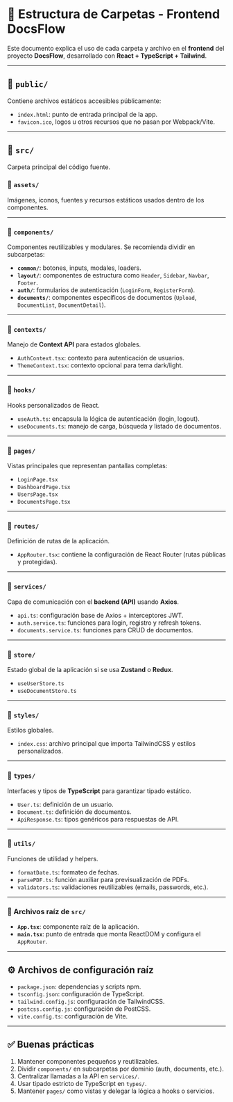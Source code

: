 # 📂 Estructura de Carpetas - Frontend DocsFlow

Este documento explica el uso de cada carpeta y archivo en el **frontend** del proyecto **DocsFlow**, desarrollado con **React + TypeScript + Tailwind**.

---

## 📁 `public/`
Contiene archivos estáticos accesibles públicamente:
- `index.html`: punto de entrada principal de la app.
- `favicon.ico`, logos u otros recursos que no pasan por Webpack/Vite.

---

## 📁 `src/`
Carpeta principal del código fuente.

### 📁 `assets/`
Imágenes, íconos, fuentes y recursos estáticos usados dentro de los componentes.

---

### 📁 `components/`
Componentes reutilizables y modulares. Se recomienda dividir en subcarpetas:
- **`common/`**: botones, inputs, modales, loaders.
- **`layout/`**: componentes de estructura como `Header`, `Sidebar`, `Navbar`, `Footer`.
- **`auth/`**: formularios de autenticación (`LoginForm`, `RegisterForm`).
- **`documents/`**: componentes específicos de documentos (`Upload`, `DocumentList`, `DocumentDetail`).

---

### 📁 `contexts/`
Manejo de **Context API** para estados globales.
- `AuthContext.tsx`: contexto para autenticación de usuarios.
- `ThemeContext.tsx`: contexto opcional para tema dark/light.

---

### 📁 `hooks/`
Hooks personalizados de React.
- `useAuth.ts`: encapsula la lógica de autenticación (login, logout).
- `useDocuments.ts`: manejo de carga, búsqueda y listado de documentos.

---

### 📁 `pages/`
Vistas principales que representan pantallas completas:
- `LoginPage.tsx`
- `DashboardPage.tsx`
- `UsersPage.tsx`
- `DocumentsPage.tsx`

---

### 📁 `routes/`
Definición de rutas de la aplicación.
- `AppRouter.tsx`: contiene la configuración de React Router (rutas públicas y protegidas).

---

### 📁 `services/`
Capa de comunicación con el **backend (API)** usando **Axios**.
- `api.ts`: configuración base de Axios + interceptores JWT.
- `auth.service.ts`: funciones para login, registro y refresh tokens.
- `documents.service.ts`: funciones para CRUD de documentos.

---

### 📁 `store/`
Estado global de la aplicación si se usa **Zustand** o **Redux**.
- `useUserStore.ts`
- `useDocumentStore.ts`

---

### 📁 `styles/`
Estilos globales.
- `index.css`: archivo principal que importa TailwindCSS y estilos personalizados.

---

### 📁 `types/`
Interfaces y tipos de **TypeScript** para garantizar tipado estático.
- `User.ts`: definición de un usuario.
- `Document.ts`: definición de documentos.
- `ApiResponse.ts`: tipos genéricos para respuestas de API.

---

### 📁 `utils/`
Funciones de utilidad y helpers.
- `formatDate.ts`: formateo de fechas.
- `parsePDF.ts`: función auxiliar para previsualización de PDFs.
- `validators.ts`: validaciones reutilizables (emails, passwords, etc.).

---

### 📄 Archivos raíz de `src/`
- **`App.tsx`**: componente raíz de la aplicación.
- **`main.tsx`**: punto de entrada que monta ReactDOM y configura el `AppRouter`.

---

## ⚙️ Archivos de configuración raíz
- `package.json`: dependencias y scripts npm.
- `tsconfig.json`: configuración de TypeScript.
- `tailwind.config.js`: configuración de TailwindCSS.
- `postcss.config.js`: configuración de PostCSS.
- `vite.config.ts`: configuración de Vite.

---

## ✅ Buenas prácticas
1. Mantener componentes pequeños y reutilizables.
2. Dividir `components/` en subcarpetas por dominio (auth, documents, etc.).
3. Centralizar llamadas a la API en `services/`.
4. Usar tipado estricto de TypeScript en `types/`.
5. Mantener `pages/` como vistas y delegar la lógica a hooks o servicios.

